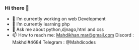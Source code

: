 ### Hi there 👋

- 🔭 I’m currently working on web Development
- 🌱 I’m currently learning php
- 💬 Ask me about python,djnago,html and css
- 📫 How to reach me: 
Mahdikhan.mar@gmail.com
Discord : Makhdi#4684
Telegram : @Mahdicodes

<!--
**Mahdicodes/Mahdicodes** is a ✨ _special_ ✨ repository because its `README.md` (this file) appears on your GitHub profile.

Here are some ideas to get you started:


-->
